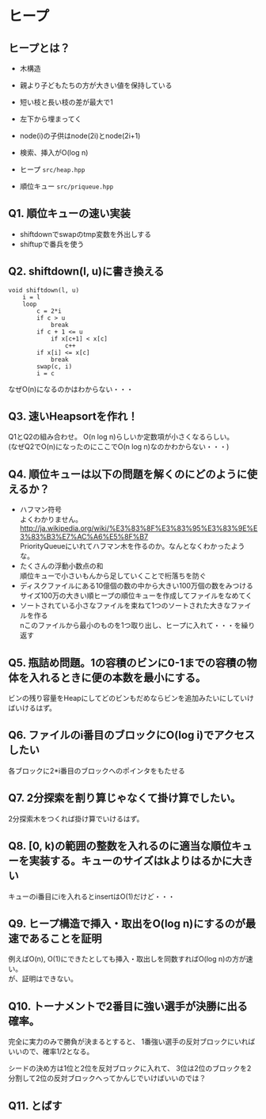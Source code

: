 # ヒープ

## ヒープとは？

* 木構造
* 親より子どもたちの方が大きい値を保持している
* 短い枝と長い枝の差が最大で1
* 左下から埋まってく
* node(i)の子供はnode(2i)とnode(2i+1)
* 検索、挿入がO(log n)

* ヒープ `src/heap.hpp`
* 順位キュー `src/priqueue.hpp`


## Q1. 順位キューの速い実装

* shiftdownでswapのtmp変数を外出しする
* shiftupで番兵を使う

## Q2. shiftdown(l, u)に書き換える

```
void shiftdown(l, u)
	i = l
	loop
		c = 2*i
		if c > u
			break
		if c + 1 <= u
			if x[c+1] < x[c]
				c++
		if x[i] <= x[c]
			break
		swap(c, i)
		i = c
```

なぜO(n)になるのかはわからない・・・

## Q3. 速いHeapsortを作れ！

Q1とQ2の組み合わせ。
O(n log n)らしいか定数項が小さくなるらしい。  
(なぜQ2でO(n)になったのにここでO(n log n)なのかわからない・・・)

## Q4. 順位キューは以下の問題を解くのにどのように使えるか？

* ハフマン符号  
よくわかりません。  
http://ja.wikipedia.org/wiki/%E3%83%8F%E3%83%95%E3%83%9E%E3%83%B3%E7%AC%A6%E5%8F%B7  
PriorityQueueにいれてハフマン木を作るのか。なんとなくわかったような。
* たくさんの浮動小数点の和  
順位キューで小さいもんから足していくことで桁落ちを防ぐ
* ディスクファイルにある10億個の数の中から大きい100万個の数をみつける  
サイズ100万の大きい順ヒープの順位キューを作成してファイルをなめてく
* ソートされている小さなファイルを束ねて1つのソートされた大きなファイルを作る  
nこのファイルから最小のものを1つ取り出し、ヒープに入れて・・・を繰り返す

## Q5. 瓶詰め問題。1の容積のビンに0-1までの容積の物体を入れるときに便の本数を最小にする。

ビンの残り容量をHeapにしてどのビンもだめならビンを追加みたいにしていけばいけるはず。

## Q6. ファイルのi番目のブロックにO(log i)でアクセスしたい

各ブロックに2*i番目のブロックへのポインタをもたせる

## Q7. 2分探索を割り算じゃなくて掛け算でしたい。

2分探索木をつくれば掛け算でいけるはず。

## Q8. [0, k)の範囲の整数を入れるのに適当な順位キューを実装する。キューのサイズはkよりはるかに大きい

キューのi番目にiを入れるとinsertはO(1)だけど・・・

## Q9. ヒープ構造で挿入・取出をO(log n)にするのが最速であることを証明

例えばO(n), O(1)にできたとしても挿入・取出しを同数すればO(log n)の方が速い。  
が、証明はできない。

## Q10. トーナメントで2番目に強い選手が決勝に出る確率。

完全に実力のみで勝負が決まるとすると、
1番強い選手の反対ブロックにいればいいので、確率1/2となる。

シードの決め方は1位と2位を反対ブロックに入れて、
3位は2位のブロックを2分割して2位の反対ブロックへってかんじでいけばいいのでは？

## Q11. とばす
